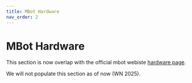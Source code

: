 ```yaml
---
title: MBot Hardware
nav_order: 2
---
```


# MBot Hardware

This section is now overlap with the official mbot webiste [hardware page](https://mbot.robotics.umich.edu/docs/hardware/).

We will not populate this section as of now (WN 2025).